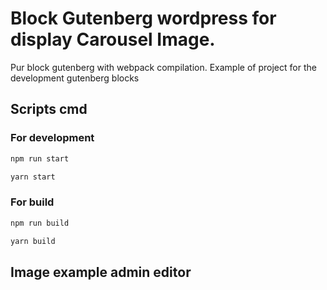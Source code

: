# Block Gutenberg wordpress for display Carousel Image.

Pur block gutenberg with webpack compilation.
Example of project for the development gutenberg blocks

## Scripts cmd

### For development

```bash
npm run start
```

```bash
yarn start
```

### For build

```bash
npm run build
```

```bash
yarn build
```

## Image example admin editor
